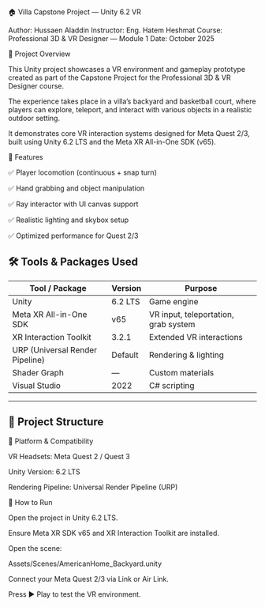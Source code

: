 🏠 Villa Capstone Project — Unity 6.2 VR

Author: Hussaen Aladdin
Instructor: Eng. Hatem Heshmat
Course: Professional 3D & VR Designer — Module 1
Date: October 2025

🎯 Project Overview

This Unity project showcases a VR environment and gameplay prototype created as part of the Capstone Project for the Professional 3D & VR Designer course.

The experience takes place in a villa’s backyard and basketball court, where players can explore, teleport, and interact with various objects in a realistic outdoor setting.

It demonstrates core VR interaction systems designed for Meta Quest 2/3, built using Unity 6.2 LTS and the Meta XR All-in-One SDK (v65).

🧱 Features

✅ Player locomotion (continuous + snap turn)

✅ Hand grabbing and object manipulation

✅ Ray interactor with UI canvas support

✅ Realistic lighting and skybox setup

✅ Optimized performance for Quest 2/3

## 🛠️ Tools & Packages Used  

| Tool / Package | Version | Purpose |
|----------------|----------|----------|
| Unity | 6.2 LTS | Game engine |
| Meta XR All-in-One SDK | v65 | VR input, teleportation, grab system |
| XR Interaction Toolkit | 3.2.1 | Extended VR interactions |
| URP (Universal Render Pipeline) | Default | Rendering & lighting |
| Shader Graph | — | Custom materials |
| Visual Studio | 2022 | C# scripting |

---

## 📁 Project Structure  



🧩 Platform & Compatibility

VR Headsets: Meta Quest 2 / Quest 3

Unity Version: 6.2 LTS

Rendering Pipeline: Universal Render Pipeline (URP)

🚀 How to Run

Open the project in Unity 6.2 LTS.

Ensure Meta XR SDK v65 and XR Interaction Toolkit are installed.

Open the scene:

Assets/Scenes/AmericanHome_Backyard.unity


Connect your Meta Quest 2/3 via Link or Air Link.

Press ▶️ Play to test the VR environment.
